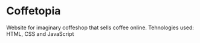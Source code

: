 # Coffetopia
Website for imaginary coffeshop that sells coffee online. 
Tehnologies used: HTML, CSS and JavaScript
